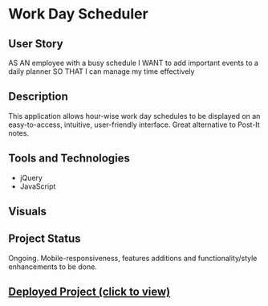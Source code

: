 # Work Day Scheduler

## User Story 

AS AN employee with a busy schedule
I WANT to add important events to a daily planner
SO THAT I can manage my time effectively

## Description

This application allows hour-wise work day schedules to be displayed on an easy-to-access, intuitive, user-friendly interface. Great alternative to Post-It notes.

## Tools and Technologies 

- jQuery 
- JavaScript  

## Visuals

## Project Status

Ongoing. Mobile-responsiveness, features additions and functionality/style enhancements to be done.

## <a href="https://prabhm512.github.io/work-day-scheduler/">Deployed Project (click to view)</a>


